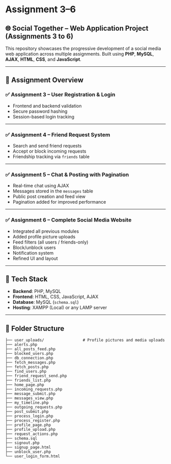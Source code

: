# Assignment 3–6

## 🌐 Social Together – Web Application Project (Assignments 3 to 6)

This repository showcases the progressive development of a social media web application across multiple assignments. Built using **PHP**, **MySQL**, **AJAX**, **HTML**, **CSS**, and **JavaScript**.

---

## 📌 Assignment Overview

### ✅ Assignment 3 – User Registration & Login
- Frontend and backend validation
- Secure password hashing
- Session-based login tracking

---

### ✅ Assignment 4 – Friend Request System
- Search and send friend requests
- Accept or block incoming requests
- Friendship tracking via `friends` table

---

### ✅ Assignment 5 – Chat & Posting with Pagination
- Real-time chat using AJAX
- Messages stored in the `messages` table
- Public post creation and feed view
- Pagination added for improved performance

---

### ✅ Assignment 6 – Complete Social Media Website
- Integrated all previous modules
- Added profile picture uploads
- Feed filters (all users / friends-only)
- Block/unblock users
- Notification system
- Refined UI and layout

---

## 🚀 Tech Stack

- **Backend**: PHP, MySQL  
- **Frontend**: HTML, CSS, JavaScript, AJAX  
- **Database**: MySQL (`schema.sql`)  
- **Hosting**: XAMPP (Local) or any LAMP server

---

## 📁 Folder Structure

```plaintext
├── user_uploads/                 # Profile pictures and media uploads
├── alerts.php
├── all_posts_feed.php
├── blocked_users.php
├── db_connection.php
├── fetch_messages.php
├── fetch_posts.php
├── find_users.php
├── friend_request_send.php
├── friends_list.php
├── home_page.php
├── incoming_requests.php
├── message_submit.php
├── messages_view.php
├── my_timeline.php
├── outgoing_requests.php
├── post_submit.php
├── process_login.php
├── process_register.php
├── profile_page.php
├── profile_upload.php
├── request_actions.php
├── schema.sql
├── signout.php
├── signup_page.html
├── unblock_user.php
└── user_login_form.html
